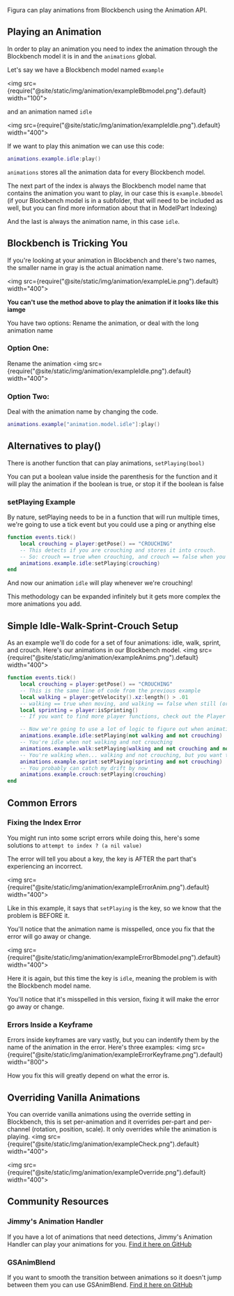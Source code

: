 Figura can play animations from Blockbench using the Animation API.

## Playing an Animation

In order to play an animation you need to index the animation through the Blockbench model it is in and the <code>animations</code> global.

Let's say we have a Blockbench model named <code>example</code>

<img src={require("@site/static/img/animation/exampleBbmodel.png").default} width="100"></img>

and an animation named <code>idle</code>

<img src={require("@site/static/img/animation/exampleIdle.png").default} width="400"></img>

If we want to play this animation we can use this code:

```lua
animations.example.idle:play()
```

<code>animations</code> stores all the animation data for every Blockbench model.<br/>

The next part of the index is always the Blockbench model name that contains the animation you want to play, in our case this is <code>example.bbmodel</code> (if your Blockbench model is in a subfolder, that will need to be included as well, but you can find more information about that in ModelPart Indexing)

And the last is always the animation name, in this case <code>idle</code>.

## Blockbench is Tricking You

If you're looking at your animation in Blockbench and there's two names, the smaller name in gray is the actual animation name.

<img src={require("@site/static/img/animation/exampleLie.png").default} width="400"></img>

**You can't use the method above to play the animation if it looks like this iamge**

You have two options: Rename the animation, or deal with the long animation name

### Option One:

Rename the animation
<img src={require("@site/static/img/animation/exampleIdle.png").default} width="400"></img>

### Option Two:

Deal with the animation name by changing the code.

```lua
animations.example["animation.model.idle"]:play()
```

## Alternatives to play()

There is another function that can play animations, <code>setPlaying(bool)</code>

You can put a boolean value inside the parenthesis for the function and it will play the animation if the boolean is true, or stop it if the boolean is false

### setPlaying Example

By nature, setPlaying needs to be in a function that will run multiple times, we're going to use a tick event but you could use a ping or anything else

```lua
function events.tick()
    local crouching = player:getPose() == "CROUCHING"
    -- This detects if you are crouching and stores it into crouch.
    -- So: crouch == true when crouching, and crouch == false when you're not crouching
    animations.example.idle:setPlaying(crouching)
end
```

And now our animation <code>idle</code> will play whenever we're crouching!

This methodology can be expanded infinitely but it gets more complex the more animations you add.

## Simple Idle-Walk-Sprint-Crouch Setup

As an example we'll do code for a set of four animations: idle, walk, sprint, and crouch. Here's our animations in our Blockbench model.
<img src={require("@site/static/img/animation/exampleAnims.png").default} width="400"></img>

```lua
function events.tick()
    local crouching = player:getPose() == "CROUCHING"
    -- This is the same line of code from the previous example
    local walking = player:getVelocity().xz:length() > .01
    -- walking == true when moving, and walking == false when still (or going directly up/down as we excluded the y axis)
    local sprinting = player:isSprinting()
    -- If you want to find more player functions, check out the Player Global page

    -- Now we're going to use a lot of logic to figure out when animations should/shouldn't play
    animations.example.idle:setPlaying(not walking and not crouching)
    -- You're idle when not walking and not crouching
    animations.example.walk:setPlaying(walking and not crouching and not sprinting)
    -- You're walking when... walking and not crouching, but you want to make sure you're not sprinting either
    animations.example.sprint:setPlaying(sprinting and not crouching)
    -- You probably can catch my drift by now
    animations.example.crouch:setPlaying(crouching)
end
```

## Common Errors

### Fixing the Index Error

You might run into some script errors while doing this, here's some solutions to <code>attempt to index ? (a nil value)</code>

The error will tell you about a key, the key is AFTER the part that's experiencing an incorrect.

<img src={require("@site/static/img/animation/exampleErrorAnim.png").default} width="400"></img>

Like in this example, it says that <code>setPlaying</code> is the key, so we know that the problem is BEFORE it.

You'll notice that the animation name is misspelled, once you fix that the error will go away or change.

<img src={require("@site/static/img/animation/exampleErrorBbmodel.png").default} width="400"></img>

Here it is again, but this time the key is <code>idle</code>, meaning the problem is with the Blockbench model name.

You'll notice that it's misspelled in this version, fixing it will make the error go away or change.

### Errors Inside a Keyframe

Errors inside keyframes are vary vastly, but you can indentify them by the name of the animation in the error. Here's three examples:
<img src={require("@site/static/img/animation/exampleErrorKeyframe.png").default} width="800"></img>

How you fix this will greatly depend on what the error is.

## Overriding Vanilla Animations

You can override vanilla animations using the override setting in Blockbench, this is set per-animation and it overrides per-part and per-channel (rotation, position, scale).
It only overrides while the animation is playing.
<img src={require("@site/static/img/animation/exampleCheck.png").default} width="400"></img>

<img src={require("@site/static/img/animation/exampleOverride.png").default} width="400"></img>

## Community Resources

### Jimmy's Animation Handler

If you have a lot of animations that need detections, Jimmy's Animation Handler can play your animations for you. [Find it here on GitHub](https://github.com/JimmyHelp/JimmyAnims)

### GSAnimBlend

If you want to smooth the transition between animations so it doesn't jump between them you can use GSAnimBlend. [Find it here on GitHub](https://github.com/GrandpaScout/GSAnimBlend)
